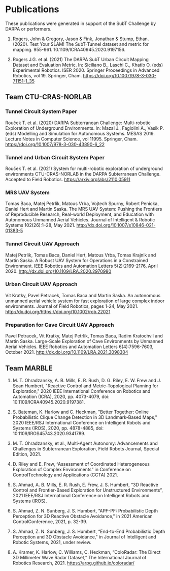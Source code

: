 # Publications

These publications were generated in support of the SubT Challenge by DARPA or performers.

1. Rogers, John & Gregory, Jason & Fink, Jonathan & Stump, Ethan. (2020). Test Your SLAM! The SubT-Tunnel dataset and metric for mapping. 955-961. 10.1109/ICRA40945.2020.9197156.

1. Rogers J.G. et al. (2021) The DARPA SubT Urban Circuit Mapping Dataset and Evaluation Metric. In: Siciliano B., Laschi C., Khatib O. (eds) Experimental Robotics. ISER 2020. Springer Proceedings in Advanced Robotics, vol 19. Springer, Cham. https://doi.org/10.1007/978-3-030-71151-1_35

## Team CTU-CRAS-NORLAB

### Tunnel Circuit System Paper
Rouček T. et al. (2020) DARPA Subterranean Challenge: Multi-robotic Exploration of Underground Environments. In: Mazal J., Fagiolini A., Vasik P. (eds) Modelling and Simulation for Autonomous Systems. MESAS 2019. Lecture Notes in Computer Science, vol 11995. Springer, Cham. https://doi.org/10.1007/978-3-030-43890-6_22

### Tunnel and Urban Circuit System Paper
Rouček T. et al. (2021) System for multi-robotic exploration of underground environments CTU-CRAS-NORLAB in the DARPA Subterranean Challenge. Accepted to Field Robotics. https://arxiv.org/abs/2110.05911

### MRS UAV System
Tomas Baca, Matej Petrlik, Matous Vrba, Vojtech Spurny, Robert Penicka, Daniel Hert and Martin Saska. The MRS UAV System: Pushing the Frontiers of Reproducible Research, Real-world Deployment, and Education with Autonomous Unmanned Aerial Vehicles. Journal of Intelligent & Robotic Systems 102(26):1–28, May 2021. http://dx.doi.org/10.1007/s10846-021-01383-5

### Tunnel Circuit UAV Approach
Matej Petrlik, Tomas Baca, Daniel Hert, Matous Vrba, Tomas Krajnik and Martin Saska. A Robust UAV System for Operations in a Constrained Environment. IEEE Robotics and Automation Letters 5(2):2169-2176, April 2020. http://dx.doi.org/10.1109/LRA.2020.2970980

### Urban Circuit UAV Approach
Vit Kratky, Pavel Petracek, Tomas Baca and Martin Saska. An autonomous unmanned aerial vehicle system for fast exploration of large complex indoor environments. Journal of Field Robotics, pages 1-24, May 2021. http://dx.doi.org/https://doi.org/10.1002/rob.22021

### Preparation for Cave Circuit UAV Approach
Pavel Petracek, Vit Kratky, Matej Petrlik, Tomas Baca, Radim Kratochvil and Martin Saska. Large-Scale Exploration of Cave Environments by Unmanned Aerial Vehicles. IEEE Robotics and Automation Letters 6(4):7596-7603, October 2021. http://dx.doi.org/10.1109/LRA.2021.3098304

## Team MARBLE

1. M. T. Ohradzansky, A. B. Mills, E. R. Rush, D. G. Riley, E. W. Frew and J. Sean Humbert, "Reactive Control and Metric-Topological Planning for Exploration," 2020 IEEE International Conference on Robotics and Automation (ICRA), 2020, pp. 4073-4079, doi: 10.1109/ICRA40945.2020.9197381.

1. S. Bateman, K. Harlow and C. Heckman, "Better Together: Online Probabilistic Clique Change Detection in 3D Landmark-Based Maps," 2020 IEEE/RSJ International Conference on Intelligent Robots and Systems (IROS), 2020, pp. 4878-4885, doi: 10.1109/IROS45743.2020.9341789.

1. M. T. Ohradzansky, et al., Multi-Agent Autonomy: Advancements and Challenges in Subterranean Exploration, Field Robots Journal, Special Edition, 2021.

1. D. Riley and E. Frew, “Assessment of Coordinated Heterogeneous Exploration of Complex Environments” in Conference on ControlTechnology and Applications (CCTA) 2021.

1. S. Ahmad, A. B. Mills, E. R. Rush, E. Frew, J. S. Humbert, “3D Reactive Control and Frontier-Based Exploration for Unstructured Environments”, 2021 IEEE/RSJ International Conference on Intelligent Robots and Systems (IROS).

1. S. Ahmad, Z. N. Sunberg, J. S. Humbert, “APF-PF: Probabilistic Depth Perception for 3D Reactive Obstacle Avoidance," in 2021 American ControlConference, 2021, p. 32-39.

1. S. Ahmad, Z. N. Sunberg, J. S. Humbert, “End-to-End Probabilistic Depth Perception and 3D Obstacle Avoidance," in Journal of Intelligent and Robotic Systems, 2021, under review. 

1. A. Kramer, K. Harlow, C. Williams, C. Heckman, “ColoRadar: The Direct 3D Millimeter Wave Radar Dataset,” The International Journal of Robotics Research, 2021. https://arpg.github.io/coloradar/
